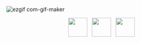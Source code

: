 ![ezgif com-gif-maker](https://user-images.githubusercontent.com/58776467/95667629-0a626d80-0b3f-11eb-9c6f-aba59e20a33a.gif)
<p align='center'>
<a href="https://www.linkedin.com/in/gabriellasenraaraujo/"><img height ="50" src="https://user-images.githubusercontent.com/58776467/95668238-8cef2b00-0b47-11eb-9bba-9e5669d65f36.png"></a>&nbsp;&nbsp;
<a href="https://www.behance.net/GabriellaSenra"><img height ="50" src="https://user-images.githubusercontent.com/58776467/95668241-8e205800-0b47-11eb-9e2d-089d42c29d98.png"></a>&nbsp;&nbsp;
<a href="https://itch.io/profile/gsenra-a"><img height ="50" src="https://user-images.githubusercontent.com/58776467/95668240-8d87c180-0b47-11eb-8a4d-a7715994d314.png"></a>&nbsp;&nbsp;
</p>
